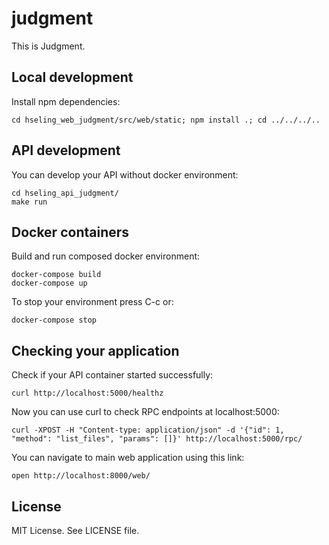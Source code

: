 # judgment

This is Judgment.

## Local development

Install npm dependencies:

    cd hseling_web_judgment/src/web/static; npm install .; cd ../../../..

## API development

You can develop your API without docker environment:

    cd hseling_api_judgment/
    make run

## Docker containers

Build and run composed docker environment:

    docker-compose build
    docker-compose up
    
To stop your environment press C-c or:

    docker-compose stop

## Checking your application

Check if your API container started successfully:

    curl http://localhost:5000/healthz

Now you can use curl to check RPC endpoints at localhost:5000:

    curl -XPOST -H "Content-type: application/json" -d '{"id": 1, "method": "list_files", "params": []}' http://localhost:5000/rpc/

You can navigate to main web application using this link:

    open http://localhost:8000/web/

## License

MIT License. See LICENSE file.
